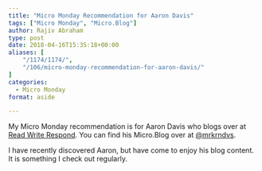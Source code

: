 ```yaml
---
title: "Micro Monday Recommendation for Aaron Davis"
tags: ["Micro Monday", "Micro.Blog"]
author: Rajiv Abraham
type: post
date: 2018-04-16T15:35:18+00:00
aliases: [
    "/1174/1174/",
    "/106/micro-monday-recommendation-for-aaron-davis/"
]
categories:
  - Micro Monday
format: aside

---
```

<p style="text-align: left;">
  My Micro Monday recommendation is for Aaron Davis who blogs over at <a href="https://readwriterespond.com/" target="_blank" rel="noopener">Read Write Respond</a>. You can find his Micro.Blog over at <a href="https://micro.blog/mrkrndvs" target="_blank" rel="noopener">@mrkrndvs</a>.
</p>

<p style="text-align: left;">
  I have recently discovered Aaron, but have come to enjoy his blog content. It is something I check out regularly.
</p>